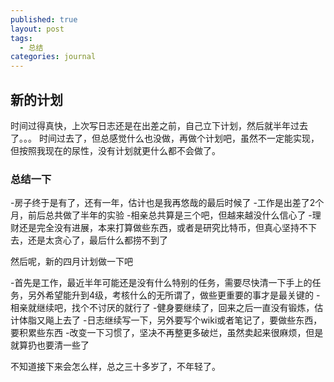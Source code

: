 ```yaml
---
published: true
layout: post
tags:
  - 总结
categories: journal
---
```

## 新的计划

时间过得真快，上次写日志还是在出差之前，自己立下计划，然后就半年过去了。。。
时间过去了，但总感觉什么也没做，再做个计划吧，虽然不一定能实现，但按照我现在的尿性，没有计划就更什么都不会做了。

### 总结一下

-房子终于是有了，还有一年，估计也是我再悠哉的最后时候了
-工作是出差了2个月，前后总共做了半年的实验
-相亲总共算是三个吧，但越来越没什么信心了
-理财还是完全没有进展，本来打算做些东西，或者是研究比特币，但真心坚持不下去，还是太贪心了，最后什么都捞不到了

然后呢，新的四月计划做一下吧

-首先是工作，最近半年可能还是没有什么特别的任务，需要尽快清一下手上的任务，另外希望能升到4级，考核什么的无所谓了，做些更重要的事才是最关键的
-相亲就继续吧，找个不讨厌的就行了
-健身要继续了，回来之后一直没有锻炼，估计体脂又飚上去了
-日志继续写一下，另外要写个wiki或者笔记了，要做些东西，要积累些东西
-改变一下习惯了，坚决不再整更多破烂，虽然卖起来很麻烦，但是就算扔也要清一些了

不知道接下来会怎么样，总之三十多岁了，不年轻了。




